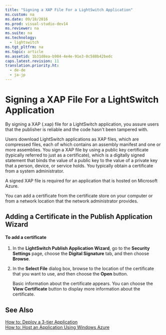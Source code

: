 ```yaml
---
title: "Signing a XAP File For a LightSwitch Application"
ms.custom: na
ms.date: 09/18/2016
ms.prod: visual-studio-dev14
ms.reviewer: na
ms.suite: na
ms.technology: 
  - lightswitch
ms.tgt_pltfrm: na
ms.topic: article
ms.assetid: 1b31d8ea-b984-4e4e-91e3-0c580b42bedc
caps.latest.revision: 11
translation.priority.ht: 
  - de-de
  - ja-jp
---
```

# Signing a XAP File For a LightSwitch Application
By signing a XAP (.xap) file for a LightSwitch application, you assure users that the publisher is reliable and the code hasn't been tampered with.  
  
 Users download LightSwitch applications as XAP files, which are compressed files, each of which contains an assembly manifest and one or more assemblies. You sign a XAP file by using a public key certificate (typically referred to just as a certificate), which is a digitally signed statement that binds the value of a public key to the value of a private key that a person, device, or service holds. You typically obtain a certificate from a system administrator.  
  
 A signed XAP file is required for an application that is hosted on Microsoft Azure.  
  
 You can add a certificate from the certificate store on your computer or from a network location that the network administrator provides.  
  
## Adding a Certificate in the Publish Application Wizard  
  
#### To add a certificate  
  
1.  In the **LightSwitch Publish Application Wizard**, go to the **Security Settings** page, choose the **Digital Signature** tab, and then choose **Browse**.  
  
2.  In the **Select File** dialog box, browse to the location of the certificate that you want to use, and then choose the **Open** button.  
  
     Basic information about the certificate appears. You can choose the **View Certificate** button to display more information about the certificate.  
  
## See Also  
 [How to: Deploy a 3-tier Application](../vs140/How-to--Deploy-a-Three-Tier-LightSwitch-Application.md)   
 [How to: Host an Application Using Windows Azure](../vs140/How-to--Host-a-LightSwitch-Application-on-Microsoft-Azure.md)